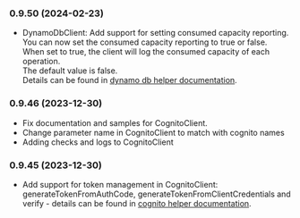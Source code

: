### 0.9.50 (2024-02-23)

- DynamoDbClient: Add support for setting consumed capacity reporting.  
  You can now set the consumed capacity reporting to true or false.  
  When set to true, the client will log the consumed capacity of each operation.  
  The default value is false.  
  Details can be found in [dynamo db helper documentation](https://github.com/danielyaghil/aws-helpers/tree/main/docs/dynamo-db.md).

### 0.9.46 (2023-12-30)

- Fix documentation and samples for CognitoClient.
- Change parameter name in CognitoClient to match with cognito names
- Adding checks and logs to CognitoClient

### 0.9.45 (2023-12-30)

- Add support for token management in CognitoClient: generateTokenFromAuthCode, generateTokenFromClientCredentials and verify - details can be found in [cognito helper documentation](https://github.com/danielyaghil/aws-helpers/tree/main/docs/cognito.md).
